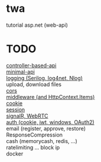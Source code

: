 # twa
tutorial asp.net (web-api)
# TODO
[controller-based-api](https://github.com/ickqkicx/twa/tree/controller-based-api)</br>
[minimal-api](https://github.com/ickqkicx/twa/tree/minimal-api)</br>
[logging (Serilog, log4net, Nlog)](https://github.com/ickqkicx/twa/tree/logging)</br>
upload, download files</br>
[cors](https://github.com/ickqkicx/twa/tree/cors)</br>
[middleware (and HttpContext.Items)](https://github.com/ickqkicx/twa/tree/middleware)</br>
[cookie](https://github.com/ickqkicx/twa/tree/cookie)</br>
[session](https://github.com/ickqkicx/twa/tree/session)</br>
[signalR, WebRTC](https://github.com/ickqkicx/twa/tree/signalRAndWebRTC)</br>
[auth (cookie, jwt, windows, OAuth2)](https://github.com/ickqkicx/twa/tree/auth)</br>
email (register, approve, restore)</br>
ResponseCompression</br>
cash (memorycash, redis, ...)</br>
ratelimiting ... block ip</br>
docker</br>